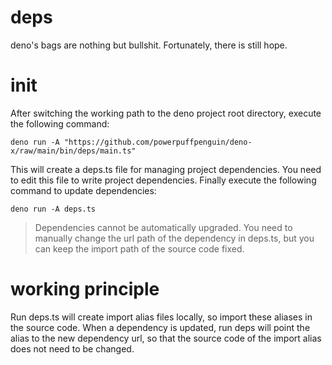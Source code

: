 # deps

deno's bags are nothing but bullshit. Fortunately, there is still hope.

# init

After switching the working path to the deno project root directory, execute the
following command:

```
deno run -A "https://github.com/powerpuffpenguin/deno-x/raw/main/bin/deps/main.ts"
```

This will create a deps.ts file for managing project dependencies. You need to
edit this file to write project dependencies. Finally execute the following
command to update dependencies:

```
deno run -A deps.ts
```

> Dependencies cannot be automatically upgraded. You need to manually change the
> url path of the dependency in deps.ts, but you can keep the import path of the
> source code fixed.

# working principle

Run deps.ts will create import alias files locally, so import these aliases in
the source code. When a dependency is updated, run deps will point the alias to
the new dependency url, so that the source code of the import alias does not
need to be changed.
